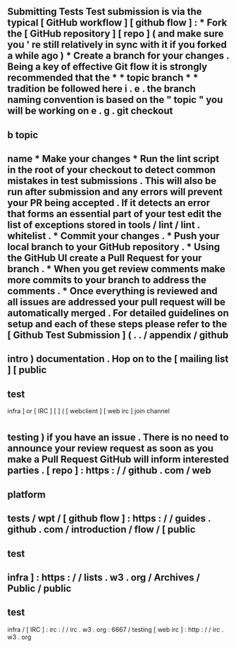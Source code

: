 #
Submitting
Tests
Test
submission
is
via
the
typical
[
GitHub
workflow
]
[
github
flow
]
:
*
Fork
the
[
GitHub
repository
]
[
repo
]
(
and
make
sure
you
'
re
still
relatively
in
sync
with
it
if
you
forked
a
while
ago
)
*
Create
a
branch
for
your
changes
.
Being
a
key
of
effective
Git
flow
it
is
strongly
recommended
that
the
*
*
topic
branch
*
*
tradition
be
followed
here
i
.
e
.
the
branch
naming
convention
is
based
on
the
"
topic
"
you
will
be
working
on
e
.
g
.
git
checkout
-
b
topic
-
name
*
Make
your
changes
*
Run
the
lint
script
in
the
root
of
your
checkout
to
detect
common
mistakes
in
test
submissions
.
This
will
also
be
run
after
submission
and
any
errors
will
prevent
your
PR
being
accepted
.
If
it
detects
an
error
that
forms
an
essential
part
of
your
test
edit
the
list
of
exceptions
stored
in
tools
/
lint
/
lint
.
whitelist
.
*
Commit
your
changes
.
*
Push
your
local
branch
to
your
GitHub
repository
.
*
Using
the
GitHub
UI
create
a
Pull
Request
for
your
branch
.
*
When
you
get
review
comments
make
more
commits
to
your
branch
to
address
the
comments
.
*
Once
everything
is
reviewed
and
all
issues
are
addressed
your
pull
request
will
be
automatically
merged
.
For
detailed
guidelines
on
setup
and
each
of
these
steps
please
refer
to
the
[
Github
Test
Submission
]
(
.
.
/
appendix
/
github
-
intro
)
documentation
.
Hop
on
to
the
[
mailing
list
]
[
public
-
test
-
infra
]
or
[
IRC
]
[
]
(
[
webclient
]
[
web
irc
]
join
channel
#
testing
)
if
you
have
an
issue
.
There
is
no
need
to
announce
your
review
request
as
soon
as
you
make
a
Pull
Request
GitHub
will
inform
interested
parties
.
[
repo
]
:
https
:
/
/
github
.
com
/
web
-
platform
-
tests
/
wpt
/
[
github
flow
]
:
https
:
/
/
guides
.
github
.
com
/
introduction
/
flow
/
[
public
-
test
-
infra
]
:
https
:
/
/
lists
.
w3
.
org
/
Archives
/
Public
/
public
-
test
-
infra
/
[
IRC
]
:
irc
:
/
/
irc
.
w3
.
org
:
6667
/
testing
[
web
irc
]
:
http
:
/
/
irc
.
w3
.
org
